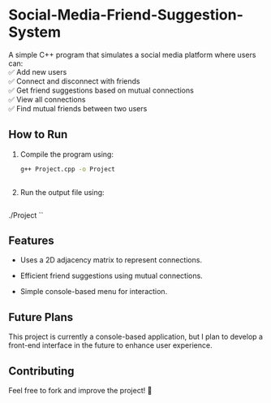 # Social-Media-Friend-Suggestion-System

A simple C++ program that simulates a social media platform where users can:  
✅ Add new users  
✅ Connect and disconnect with friends  
✅ Get friend suggestions based on mutual connections  
✅ View all connections  
✅ Find mutual friends between two users  

## How to Run  
1. Compile the program using:  
   ```sh
   g++ Project.cpp -o Project
  
2. Run the output file using:
   ```sh
  ./Project
``

## Features 

- Uses a 2D adjacency matrix to represent connections.

- Efficient friend suggestions using mutual connections.

- Simple console-based menu for interaction.

## Future Plans

This project is currently a console-based application, but I plan to develop a front-end interface in the future to enhance user experience.

## Contributing

Feel free to fork and improve the project! 🚀

